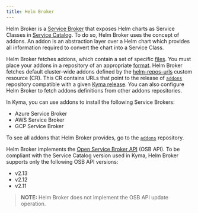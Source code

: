 ```yaml
---
title: Helm Broker
---
```


Helm Broker is a [Service Broker](./smgt-02-brokers-overview.md) that exposes Helm charts as Service Classes in [Service Catalog](./smgt-01-sc-overview.md). To do so, Helm Broker uses the concept of addons. An addon is an abstraction layer over a Helm chart which provides all information required to convert the chart into a Service Class.

Helm Broker fetches addons, which contain a set of specific [files](./smgt-11-hb-create-addons.md). You must place your addons in a repository of an appropriate [format](./smgt-14-hb-create-addons-repo.md). Helm Broker fetches default cluster-wide addons defined by the [helm-repos-urls](https://github.com/kyma-project/kyma/blob/main/resources/helm-broker/templates/default-addons-cfg.yaml) custom resource (CR). This CR contains URLs that point to the release of  [`addons`](https://github.com/kyma-project/addons/releases) repository compatible with a given [Kyma release](https://github.com/kyma-project/kyma/releases). You can also configure Helm Broker to fetch addons definitions from other addons repositories.

In Kyma, you can use addons to install the following Service Brokers:

* Azure Service Broker
* AWS Service Broker
* GCP Service Broker

To see all addons that Helm Broker provides, go to the [`addons`](https://github.com/kyma-project/addons) repository.

Helm Broker implements the [Open Service Broker API](https://github.com/openservicebrokerapi/servicebroker/blob/v2.14/profile.md#service-metadata) (OSB API).
To be compliant with the Service Catalog version used in Kyma, Helm Broker supports only the following OSB API versions:
- v2.13
- v2.12
- v2.11

> **NOTE:** Helm Broker does not implement the OSB API update operation.
